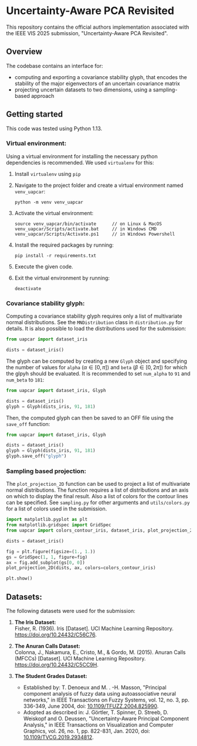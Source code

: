 # Uncertainty-Aware PCA Revisited

This repository contains the official authors implementation associated with the IEEE VIS 2025 submission, "Uncertainty-Aware PCA Revisited".


## Overview

The codebase contains an interface for:
- computing and exporting a covariance stability glyph, that encodes the stability of the major eigenvectors of an uncertain covariance matrix
- projecting uncertain datasets to two dimensions, using a sampling-based approach


## Getting started

This code was tested using Python 1.13.


### Virtual environment:

Using a virtual environment for installing the necessary python dependencies is recommended. We used `virtualenv` for this:

1. Install `virtualenv` using `pip`

2. Navigate to the project folder and create a virtual environment named `venv_uapcar`:
   ```
   python -m venv venv_uapcar
   ```

3. Activate the virtual environment:
   
   ```
   source venv_uapcar/bin/activate      // on Linux & MacOS
   venv_uapcar/Scripts/activate.bat     // in Windows CMD
   venv_uapcar/Scripts/Activate.ps1     // in Windows Powershell
   ```

4. Install the required packages by running:

   ```
   pip install -r requirements.txt
   ```

5. Execute the given code.

6. Exit the virtual environment by running:

   ```
   deactivate
   ```


### Covariance stability glyph:

Computing a covariance stability glyph requires only a list of multivariate normal distributions. See the `MNDistribution` class in `distribution.py` for details. It is also possible to load the distributions used for the submission:

```python
from uapcar import dataset_iris

dists = dataset_iris()
```

The glyph can be computed by creating a new `Glyph` object and specifying the number of values for `alpha` ($\alpha \in [0, \pi]$) and `beta` ($\beta \in [0, 2\pi]$) for which the glpyh should be evaluated. It is recommended to set `num_alpha` to `91` and `num_beta` to `181`:

```python
from uapcar import dataset_iris, Glyph

dists = dataset_iris()
glyph = Glyph(dists_iris, 91, 181)
```

Then, the computed glyph can then be saved to an OFF file using the `save_off` function:

```python
from uapcar import dataset_iris, Glyph

dists = dataset_iris()
glyph = Glyph(dists_iris, 91, 181)
glyph.save_off("glyph")
```


### Sampling based projection:

The `plot_projection_2D` function can be used to project a list of multivariate normal distributions. The function requires a list of distributions and an axis on which to display the final result. Also a list of colors for the contour lines can be specified. See `sampling.py` for other arguments and `utils/colors.py` for a list of colors used in the submission.

```python
import matplotlib.pyplot as plt
from matplotlib.gridspec import GridSpec
from uapcar import colors_contour_iris, dataset_iris, plot_projection_2D

dists = dataset_iris()

fig = plt.figure(figsize=(1., 1.))
gs = GridSpec(1, 1, figure=fig)
ax = fig.add_subplot(gs[0, 0])
plot_projection_2D(dists, ax, colors=colors_contour_iris)

plt.show()
```


## Datasets:

The following datasets were used for the submission:

1. **The Iris Dataset:**\
    Fisher, R. (1936). Iris [Dataset]. UCI Machine Learning Repository. https://doi.org/10.24432/C56C76.

2. **The Anuran Calls Dataset:**\
    Colonna, J., Nakamura, E., Cristo, M., & Gordo, M. (2015). Anuran Calls (MFCCs) [Dataset]. UCI Machine Learning Repository. https://doi.org/10.24432/C5CC9H.

3. **The Student Grades Dataset:**
    - Established by: T. Denoeux and M. . -H. Masson, "Principal component analysis of fuzzy data using autoassociative neural networks," in IEEE Transactions on Fuzzy Systems, vol. 12, no. 3, pp. 336-349, June 2004, doi: [10.1109/TFUZZ.2004.825990](https://doi.org/10.1109/TFUZZ.2004.825990).
    - Adopted as described in: J. Görtler, T. Spinner, D. Streeb, D. Weiskopf and O. Deussen, "Uncertainty-Aware Principal Component Analysis," in IEEE Transactions on Visualization and Computer Graphics, vol. 26, no. 1, pp. 822-831, Jan. 2020, doi: [10.1109/TVCG.2019.2934812](https://doi.org/10.1109/TVCG.2019.2934812).

